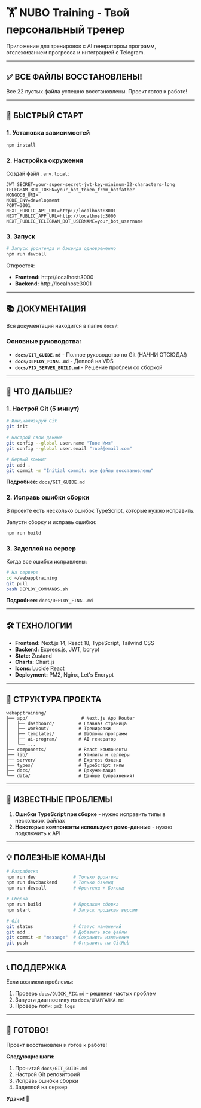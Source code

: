 # 🏋️ NUBO Training - Твой персональный тренер

Приложение для тренировок с AI генератором программ, отслеживанием прогресса и интеграцией с Telegram.

---

## ✅ ВСЕ ФАЙЛЫ ВОССТАНОВЛЕНЫ!

Все 22 пустых файла успешно восстановлены. Проект готов к работе!

---

## 🚀 БЫСТРЫЙ СТАРТ

### 1. Установка зависимостей

```bash
npm install
```

### 2. Настройка окружения

Создай файл `.env.local`:

```env
JWT_SECRET=your-super-secret-jwt-key-minimum-32-characters-long
TELEGRAM_BOT_TOKEN=your_bot_token_from_botfather
MONGODB_URI=
NODE_ENV=development
PORT=3001
NEXT_PUBLIC_API_URL=http://localhost:3001
NEXT_PUBLIC_APP_URL=http://localhost:3000
NEXT_PUBLIC_TELEGRAM_BOT_USERNAME=your_bot_username
```

### 3. Запуск

```bash
# Запуск фронтенда и бэкенда одновременно
npm run dev:all
```

Откроется:
- **Frontend:** http://localhost:3000
- **Backend:** http://localhost:3001

---

## 📚 ДОКУМЕНТАЦИЯ

Вся документация находится в папке `docs/`:

### Основные руководства:
- **`docs/GIT_GUIDE.md`** - Полное руководство по Git (НАЧНИ ОТСЮДА!)
- **`docs/DEPLOY_FINAL.md`** - Деплой на VDS
- **`docs/FIX_SERVER_BUILD.md`** - Решение проблем со сборкой

---

## 🎯 ЧТО ДАЛЬШЕ?

### 1. Настрой Git (5 минут)

```bash
# Инициализируй Git
git init

# Настрой свои данные
git config --global user.name "Твое Имя"
git config --global user.email "твой@email.com"

# Первый коммит
git add .
git commit -m "Initial commit: все файлы восстановлены"
```

**Подробнее:** `docs/GIT_GUIDE.md`

### 2. Исправь ошибки сборки

В проекте есть несколько ошибок TypeScript, которые нужно исправить.

Запусти сборку и исправь ошибки:

```bash
npm run build
```

### 3. Задеплой на сервер

Когда все ошибки исправлены:

```bash
# На сервере
cd ~/webapptraining
git pull
bash DEPLOY_COMMANDS.sh
```

**Подробнее:** `docs/DEPLOY_FINAL.md`

---

## 🛠️ ТЕХНОЛОГИИ

- **Frontend:** Next.js 14, React 18, TypeScript, Tailwind CSS
- **Backend:** Express.js, JWT, bcrypt
- **State:** Zustand
- **Charts:** Chart.js
- **Icons:** Lucide React
- **Deployment:** PM2, Nginx, Let's Encrypt

---

## 📁 СТРУКТУРА ПРОЕКТА

```
webapptraining/
├── app/                    # Next.js App Router
│   ├── dashboard/         # Главная страница
│   ├── workout/           # Тренировки
│   ├── templates/         # Шаблоны программ
│   ├── ai-program/        # AI генератор
│   └── ...
├── components/            # React компоненты
├── lib/                   # Утилиты и хелперы
├── server/                # Express бэкенд
├── types/                 # TypeScript типы
├── docs/                  # Документация
└── data/                  # Данные (упражнения)
```

---

## 🐛 ИЗВЕСТНЫЕ ПРОБЛЕМЫ

1. **Ошибки TypeScript при сборке** - нужно исправить типы в нескольких файлах
2. **Некоторые компоненты используют демо-данные** - нужно подключить к API

---

## 💡 ПОЛЕЗНЫЕ КОМАНДЫ

```bash
# Разработка
npm run dev              # Только фронтенд
npm run dev:backend      # Только бэкенд
npm run dev:all          # Фронтенд + Бэкенд

# Сборка
npm run build            # Продакшн сборка
npm start                # Запуск продакшн версии

# Git
git status               # Статус изменений
git add .                # Добавить все файлы
git commit -m "message"  # Сохранить изменения
git push                 # Отправить на GitHub
```

---

## 📞 ПОДДЕРЖКА

Если возникли проблемы:

1. Проверь `docs/QUICK_FIX.md` - решения частых проблем
2. Запусти диагностику из `docs/ШПАРГАЛКА.md`
3. Проверь логи: `pm2 logs`

---

## 🎉 ГОТОВО!

Проект восстановлен и готов к работе!

**Следующие шаги:**
1. Прочитай `docs/GIT_GUIDE.md`
2. Настрой Git репозиторий
3. Исправь ошибки сборки
4. Задеплой на сервер

**Удачи! 💪**
